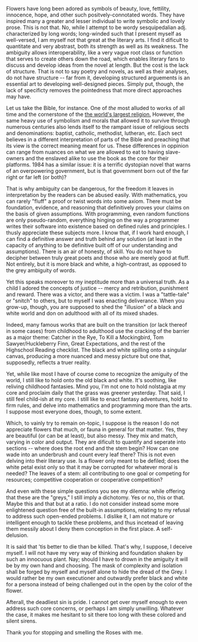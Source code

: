 <!-- var arcMeta {
    "title": "Flowers",
    "subtitle": "Why do we love flowers...",
    "author": "Elijah T.he Rose",
    "date": "7.11.2019",
    "bg-img": "img-0001-HQ-SingularRedPinkRose.jpg"} -->
Flowers have long been adored as symbols of beauty, love, fettility, innocence, hope, and other such positvely-connotated words.
They have inspired many a greater and lesser individual to write symbolic and lovely prose. <span class="textHL">This is not that.</span>
No, while I attempt to be 
<span class="textToolTipWord">wordy
<span class="textToolTipDefinition">sesquipedalian adj. characterized by long words; long-winded</span></span>
such that I present myself as well-versed, I am myself not that great at the literary arts. I find it dificult to
quantitate and very abstrast, both its strength as well as its weakness. The ambiguity allows interoperability, like
a very vague root class or function that serves to create others down the road, which enables literary fans to discuss and 
develop ideas from the novel at length. 
 But the cost is the lack of structure. That is not to say poetry and novels, as well as their analyses, do not have structure --
far from it, developing structured arguements is an essential art to developing well-designed pieces. Simply put, though,
the lack of specificty removes the pointedness that more direct approaches may have.

Let us take the Bible, for instance. One of <em>the</em> most alluded to works of all time and the cornerstone of the 
<a href="https://www.worldatlas.com/articles/largest-religions-in-the-world.html">the world's largest religion.</a> However, the same heavy use of symbolism and morals that allowed it to survive through
numerous centuries also lends itself to the rampant issue of religious sects and denominations: baptist, catholic, methodist, lutheran, etc.
Each sect believes in a different interpretation of parts of the Bible and preaching that its view is the correct meaning meant for us.
These differences in oppinion can range from nuances on what we are allowed to eat to having slave-owners and the enslaved alike to use the book as the core for their platforms. 1984 has a similar issue: it is a terrific dystopian novel that warns of an overpowering government, but is that government born out of the far right or far left (or both)? 

That is why ambiguity can be dangerous, for the freedom it leaves in interpretation by the readers
can be abused easily. With mathematics, you can rarely "fluff" a proof or twist words into some axiom. There must be foundation, evidence, and reasoning
that definitively proves your claims on the basis of given assumptions. With programming, even random functions are only pseudo-random, 
everything hinging on the way a programmer writes their software into existence based on defined rules and principles.
I thusly appreciate these subjects more. I know that, if I work hard enough, I can find a definitive answer and truth behind any 
solution (at least in the capacity of anything to be definitive built off of our understanding and assumptions). There is an air of
honesty, of skill. You do not have to decipher between truly great poets and those who are merely good at fluff. Not entirely, but 
it is more black and white, a high-contrast, as opposed to the grey ambiguity of words.

Yet this speaks moreover to my ineptitude more than a universal truth. As a child I adored the concepts of justice -- mercy and retribution, punishment
and reward. There was a victor, and there was a victim. I was a "tattle-tale" or "snitch" to others, but to myself I was enacting deliverance. When you grow-up, 
though, you are supposed to shed the "illusion" of a black and white world and don on adulthood with all of its mixed shades.

 Indeed, many famous works that are built on the transition (or lack thereof in some cases) from childhood to adulthood use the cracking of the barrier as a major theme: 
Catcher in the Rye, To Kill a Mockingbird, Tom Sawyer/Huckleberry Finn, Great Expectations, and the rest of the Highschool Reading checklist. The black and white spilling
onto a singular canvas, producing a more nuanced and messy picture but one that, supposedly, reflects a truer reality.

Yet, while like most I have of course come to recognize the amiguity of the world, I still like to hold onto the old black and white. It's soothing, like reliving childhood
fantasies. Mind you, I'm not one to hold nolstagia at my core and proclaim daily that the grass was greener yesterday. That said, I still feel child-ish at my core. I still
like to enact fantasy adventures, hold to firm rules, and delve into mathematics and programming more than the arts. I suppose most everyone does, though, to some extent.
        
Which, to vainly try to remain on-topic, I suppose is the reason I do not appreciate flowers that much, or fauna in general for that matter. Yes, they are beautiful (or can be at least),
but also messy. They mix and match, varying in color and output. They are dificult to quantify and seperate into sections -- where does the root end and the stem begin? How can one wade into
an underbrush and count every leaf there? This is not even delving into their literary use. Is a flower only meant to be defiled; does the white petal exist only so that it may be corrupted for 
whatever moral is needed? The leaves of a stem: all contributing to one goal or competing for resources; competitive cooperation or cooperative competition?
        
And even with these simple questions you see my dilemna:  while offering that these are the "greys," I still imply a dichotomy. Yes or no, this or that. Maybe this and that but at a ratio.
I do not consider instead some more enlightened question free of the built-in assumptions, relating to my refusal to address such open-ended problems. I dislike it, I am not mature
or intelligent enough to tackle these problems, and thus incetead of leaving them messily about I deny them conception in the first place. A self-delusion.
        
It is said that 'tis better to die than be killed. That's why, I suppose, I deceive myself. I will not have my very way of thinking and foundation shaken by such an innocuous plant. Nay; should I have to drown in the amiguity it will be by my own hand and choosing. The mask of complexity and isolation shall be
forged by myself and myself alone to hide the dread of the Grey. I would rather be my own executioner and outwardly prefer black and white for a persona instead of being
challenged out in the open by the color of the flower. 
        
Afterall, the deadliest sin is pride. I cannot get over myself enough to even address such core concerns, or perhaps I am simply unwilling. Whatever the case, it makes me hesitant to sit there too long
with these colored and silent sirens.
        
Thank you for stopping and smelling the Roses with me.